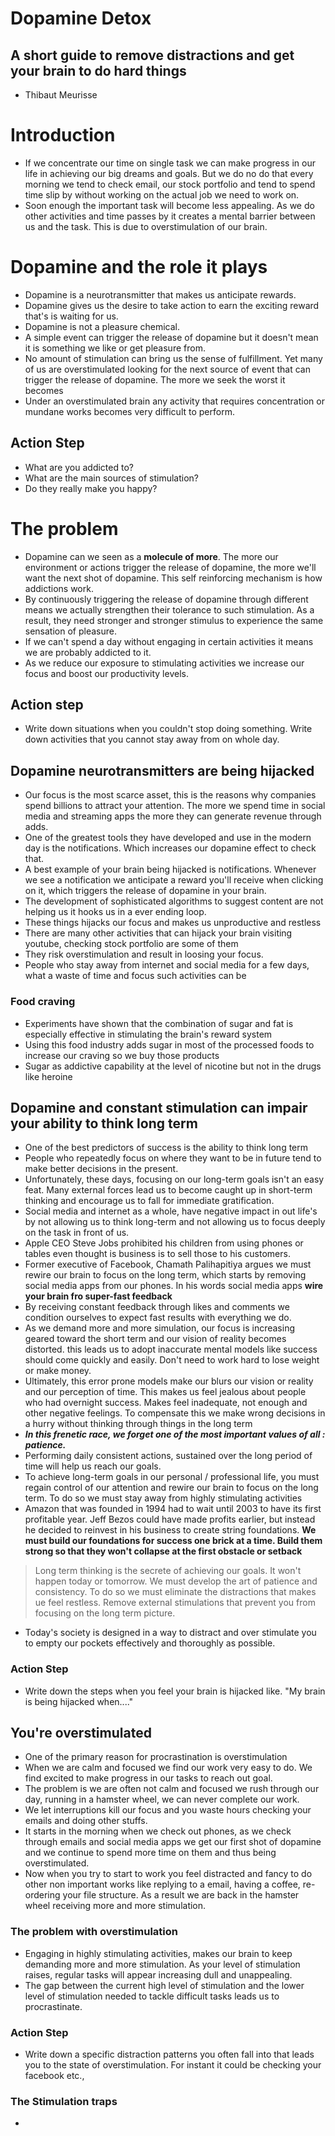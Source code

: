 # Dopamine Detox

## A short guide to remove distractions and get your brain to do hard things

- Thibaut Meurisse

# Introduction

- If we concentrate our time on single task we can make progress in our life in achieving our big dreams and goals. But we do no do that every morning we tend to check email, our stock portfolio and tend to spend time slip by without working on the actual job we need to work on.
- Soon enough the important task will become less appealing. As we do other activities and time passes by it creates a mental barrier between us and the task. This is due to overstimulation of our brain.

# Dopamine and the role it plays

- Dopamine is a neurotransmitter that makes us anticipate rewards.
- Dopamine gives us the desire to take action to earn the exciting reward that's is waiting for us.
- Dopamine is not a pleasure chemical. 
- A simple event can trigger the release of dopamine but it doesn't mean it is something we like or get pleasure from.
- No amount of stimulation can bring us the sense of fulfillment. Yet many of us are overstimulated looking for the next source of event that can trigger the release of dopamine. The more we seek the worst it becomes
- Under an overstimulated brain any activity that requires concentration or mundane works becomes very difficult to perform.

## Action Step

- What are you addicted to?
- What are the main sources of stimulation?
- Do they really make you happy?

# The problem

- Dopamine can we seen as a **molecule of more**. The more our environment or actions trigger the release of dopamine, the more we'll want the next shot of dopamine. This self reinforcing mechanism is how addictions work.
- By continuously triggering the release of dopamine through different means we actually strengthen their tolerance to such stimulation. As a result, they need stronger and stronger stimulus to experience the same sensation of pleasure.
- If we can't spend a day without engaging in certain activities it means we are probably addicted to it.
- As we reduce our exposure to stimulating activities we increase our focus and boost our productivity levels.

## Action step

- Write down situations when you couldn't stop doing something. Write down activities that you cannot stay away from on whole day.

## Dopamine neurotransmitters are being hijacked

- Our focus is the most scarce asset, this is the reasons why companies spend billions to attract your attention. The more we spend time in social media and streaming apps the more they can generate revenue through adds. 
- One of the greatest tools they have developed and use in the modern day is the notifications. Which increases our dopamine effect to check that.
- A best example of your brain being hijacked is notifications. Whenever we see a notification we anticipate a reward you'll receive when clicking on it, which triggers the release of dopamine in your brain.
- The development of sophisticated algorithms to suggest content are not helping us it hooks us in a ever ending loop.
- These things hijacks our focus and makes us unproductive and restless
- There are many other activities that can hijack your brain visiting youtube, checking stock portfolio are some of them
- They risk overstimulation and result in loosing your focus.
- People who stay away from internet and social media for a few days, what a waste of time and focus such activities can be

### Food craving

- Experiments have shown that the combination of sugar and fat is especially effective in stimulating the brain's reward system
- Using this food industry adds sugar in most of the processed foods to increase our craving so we buy those products
- Sugar as addictive capability at the level of nicotine but not in the drugs like heroine

## Dopamine and constant stimulation can impair your ability to think long term

- One of the best predictors of success is the ability to think long term
- People who repeatedly focus on where they want to be in future tend to make better decisions in the present.
- Unfortunately, these days, focusing on our long-term goals isn't an easy feat. Many external forces lead us to become caught up in short-term thinking and encourage us to fall for immediate gratification.
- Social media and internet as a whole, have negative impact in out life's by not allowing us to think long-term and not allowing us to focus deeply on the task in front of us. 
- Apple CEO Steve Jobs prohibited his children from using phones or tables even thought is business is to sell those to his customers.
- Former executive of Facebook, Chamath Palihapitiya argues we must rewire our brain to focus on the long term, which starts by removing social media apps from our phones. In his words social media apps **wire your brain fro super-fast feedback**
- By receiving constant feedback through likes and comments we condition ourselves to expect fast results with everything we do.
- As we demand more and more simulation, our focus is increasing geared toward the short term and our vision of reality becomes distorted. this leads us to adopt inaccurate mental models like success should come quickly and easily. Don't need to work hard to lose weight or make money.
- Ultimately, this error prone models make our blurs our vision or reality and our perception of time. This makes us feel jealous about people who had overnight success. Makes feel inadequate, not enough and other negative feelings. To compensate this we make wrong decisions in a hurry without thinking through things in the long term
- ***In this frenetic race, we forget one of the most important values of all : patience.***
- Performing daily consistent actions, sustained over the long period of time will help us reach our goals.
- To achieve long-term goals in our personal / professional life, you must regain control of our attention and rewire our brain to focus on the long term. To do so we must stay away from highly stimulating activities
- Amazon that was founded in 1994 had to wait until 2003 to have its first profitable year. Jeff Bezos could have made profits earlier, but instead he decided to reinvest in his business to create string foundations. **We must build our foundations for success one brick at a time. Build them strong so that they won't collapse at the first obstacle or setback**

> Long term thinking is the secrete of achieving our goals. It won't happen today or tomorrow. We must develop the art of patience and consistency. To do so we must eliminate the distractions that makes ue feel restless. Remove external stimulations that prevent you from focusing on the long term picture.

- Today's society is designed in a way to distract and over stimulate you to empty our pockets effectively and thoroughly as possible.

### Action Step

- Write down the steps when you feel your brain is hijacked like. "My brain is being hijacked when...."

## You're overstimulated

- One of the primary reason for procrastination is overstimulation
- When we are calm and focused we find our work very easy to do. We find excited to make progress in our tasks to reach out goal.
- The problem is we are often not calm and focused we rush through our day, running in a hamster wheel, we can never complete our work.
- We let interruptions kill our focus and you waste hours checking your emails and doing other stuffs.
- It starts in the morning when we check out phones, as we check through emails and social media apps we get our first shot of dopamine and we continue to spend more time on them and thus being overstimulated.
- Now when you try to start to work you feel distracted and fancy to do other non important works like replying to a email, having a coffee, re-ordering your file structure. As a result we are back in the hamster wheel receiving more and more stimulation.

### The problem with overstimulation

- Engaging in highly stimulating activities, makes our brain to keep demanding more and more stimulation. As your level of stimulation raises, regular tasks will appear increasing dull and unappealing.
- The gap between the current high level of stimulation and the lower level of stimulation needed to tackle difficult tasks leads us to procrastinate.

### Action Step

- Write down a specific distraction patterns you often fall into that leads you to the state of overstimulation. For instant it could be checking your facebook etc.,

### The Stimulation traps

- 
